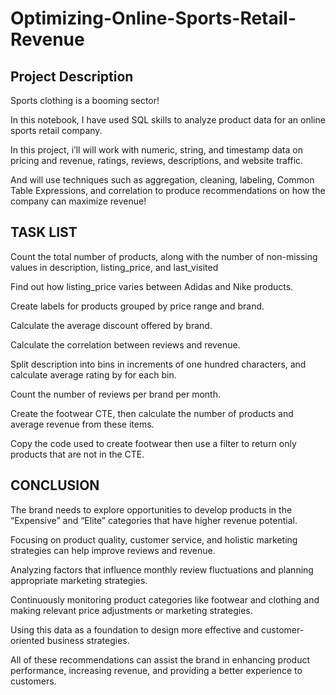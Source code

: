 # Optimizing-Online-Sports-Retail-Revenue
## Project Description
Sports clothing is a booming sector!

In this notebook, I have used SQL skills to analyze product data for an online sports retail company.

In this project, i’ll will work with numeric, string, and timestamp data on pricing and revenue, ratings, reviews, descriptions, and website traffic.

And will use techniques such as aggregation, cleaning, labeling, Common Table Expressions, and correlation to produce recommendations on how the company can maximize revenue!
## TASK LIST
Count the total number of products, along with the number of non-missing values in description, listing_price, and last_visited

Find out how listing_price varies between Adidas and Nike products.

Create labels for products grouped by price range and brand.

Calculate the average discount offered by brand.

Calculate the correlation between reviews and revenue.

Split description into bins in increments of one hundred characters, and calculate average rating by for each bin.

Count the number of reviews per brand per month.

Create the footwear CTE, then calculate the number of products and average revenue from these items.

Copy the code used to create footwear then use a filter to return only products that are not in the CTE.

## CONCLUSION

The brand needs to explore opportunities to develop products in the “Expensive” and “Elite” categories that have higher revenue potential.

Focusing on product quality, customer service, and holistic marketing strategies can help improve reviews and revenue.

Analyzing factors that influence monthly review fluctuations and planning appropriate marketing strategies.

Continuously monitoring product categories like footwear and clothing and making relevant price adjustments or marketing strategies.

Using this data as a foundation to design more effective and customer-oriented business strategies.

All of these recommendations can assist the brand in enhancing product performance, increasing revenue, and providing a better experience to customers.
